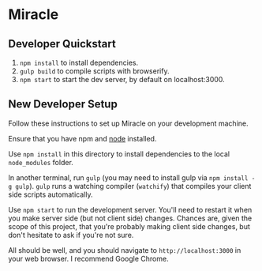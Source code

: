 Miracle
=======

## Developer Quickstart
1. `npm install` to install dependencies.
1. `gulp build` to compile scripts with browserify.
1. `npm start` to start the dev server, by default on localhost:3000.

## New Developer Setup

Follow these instructions to set up Miracle on your development machine.

Ensure that you have npm and [node](https://nodejs.org/download/) installed.

Use `npm install` in this directory to install dependencies to the local `node_modules` folder.

In another terminal, run `gulp` (you may need to install gulp via `npm install -g gulp`). `gulp` runs a watching compiler (`watchify`) that compiles your client side scripts automatically.

Use `npm start` to run the development server. You'll need to restart it when you make server side (but not client side) changes. Chances are, given the scope of this project, that you're probably making client side changes, but don't hesitate to ask if you're not sure.

All should be well, and you should navigate to `http://localhost:3000` in your web browser. I recommend Google Chrome.
